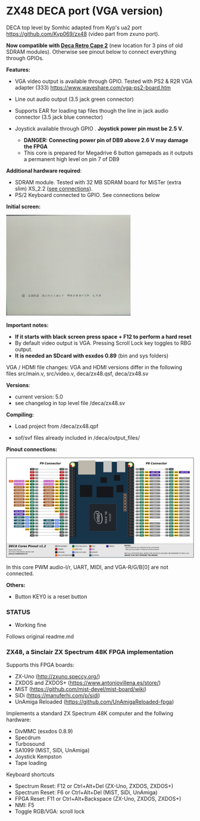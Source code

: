 # ZX48 DECA port (VGA version)

DECA top level by Somhic adapted from Kyp's ua2 port https://github.com/Kyp069/zx48 (video part from zxuno port).

**Now compatible with [Deca Retro Cape 2](https://github.com/somhi/DECA_retro_cape_2)** (new location for 3 pins of old SDRAM modules). Otherwise see pinout below to connect everything through GPIOs.

**Features:**

* VGA video output is available through GPIO.  Tested with PS2 & R2R VGA adapter (333)  https://www.waveshare.com/vga-ps2-board.htm
* Line out audio output (3.5 jack green connector)
* Supports EAR for loading tap files though the line in jack audio connector (3.5 jack blue connector)

* Joystick available through GPIO .  **Joystick power pin must be 2.5 V**. 
  * **DANGER: Connecting power pin of DB9 above 2.6 V may damage the FPGA**
  * This core is prepared for Megadrive 6 button gamepads as it outputs a permanent high level on pin 7 of DB9

**Additional hardware required**:

- SDRAM module. Tested with 32 MB SDRAM board for MiSTer (extra slim) XS_2.2 ([see connections](https://github.com/SoCFPGA-learning/DECA/tree/main/Projects/sdram_mister_deca)).
- PS/2 Keyboard connected to GPIO. See connections below

**Initial screen:**

![screen](screen.png)

**Important notes:**

* **If it starts with black screen press space + F12 to perform a hard reset**
* By default video output is VGA. Pressing Scroll Lock key toggles to RBG output.
* **It is needed an SDcard with esxdos 0.89** (bin and sys folders)

VGA / HDMI file changes:  VGA and HDMI versions differ in the following files src/main.v, src/video.v, deca/zx48.qsf, deca/zx48.sv

**Versions**:

- current version: 5.0
- see changelog in top level file /deca/zx48.sv

**Compiling:**

* Load project from /deca/zx48.qpf

* sof/svf files already included in /deca/output_files/

**Pinout connections:**

![pinout_deca](pinout_deca.png)

In this core PWM audio-l/r, UART, MIDI, and VGA-R/G/B[0] are not connected.

**Others:**

* Button KEY0 is a reset button

### STATUS

* Working fine

  


Follows original readme.md

<h3>ZX48, a Sinclair ZX Spectrum 48K FPGA implementation</h3>
<p>Supports this FPGA boards:</p>
<ul>
<li>ZX-Uno (<a href="http://zxuno.speccy.org/">http://zxuno.speccy.org/</a>)</li>
<li>ZXDOS and ZXDOS+ (<a href="https://www.antoniovillena.es/store/">https://www.antoniovillena.es/store/</a>)</li>
<li>MiST (<a href="https://github.com/mist-devel/mist-board/wiki)">https://github.com/mist-devel/mist-board/wiki</a>)</li>
<li>SiDi (<a href="https://manuferhi.com/p/sidi">https://manuferhi.com/p/sidi</a>)</li>
<li>UnAmiga Reloaded (<a href="https://github.com/UnAmigaReloaded-fpga)">https://github.com/UnAmigaReloaded-fpga</a>)</li>
</ul>
<p>Implements a standard ZX Spectrum 48K computer and the follwing hardware:</p>
<ul>
<li>DivMMC (esxdos 0.8.9)</li>
<li>Specdrum</li>
<li>Turbosound</li>
<li>SA1099 (MiST, SiDi, UnAmiga)</li>
<li>Joystick Kempston</li>
<li>Tape loading</li>
</ul>
<p>Keyboard shortcuts</p>
<ul>
<li>Spectrum Reset: F12 or Ctrl+Alt+Del (ZX-Uno, ZXDOS, ZXDOS+)</li>
<li>Spectrum Reset: F6 or Ctrl+Alt+Del (MiST, SiDi, UnAmiga)</li>
<li>FPGA Reset: F11 or Ctrl+Alt+Backspace (ZX-Uno, ZXDOS, ZXDOS+)</li>
<li>NMI: F5</li>
<li>Toggle RGB/VGA: scroll lock</li>
</ul>
<p>

